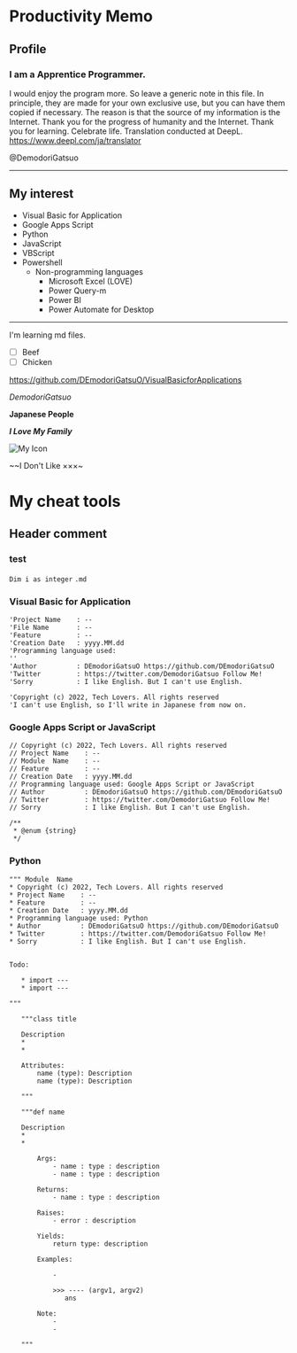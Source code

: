 # Productivity Memo
## Profile
### I am a Apprentice Programmer.
I would enjoy the program more.
So leave a generic note in this file.
In principle, they are made for your own exclusive use, but you can have them copied if necessary.
The reason is that the source of my information is the Internet.
Thank you for the progress of humanity and the Internet.
Thank you for learning. Celebrate life.
Translation conducted at DeepL. https://www.deepl.com/ja/translator

@DemodoriGatsuo
***
## My interest
* Visual Basic for Application
* Google Apps Script
* Python
* JavaScript
* VBScript
* Powershell
    * Non-programming languages
        * Microsoft Excel (LOVE)
        * Power Query-m
        * Power BI
        * Power Automate for Desktop
***
I'm learning md files.
- [ ] Beef
- [ ] Chicken

<https://github.com/DEmodoriGatsuO/VisualBasicforApplications>

*DemodoriGatsuo*

**Japanese People**

***I Love My Family***

![My Icon](https://twitter.com/DemodoriGatsuo/photo)

~~I Don't Like ×××~

# My cheat tools
## Header comment
### test
`Dim i as integer`
`.md`

### Visual Basic for Application

```html:VBA_Comment
'Project Name    : --
'File Name       : --
'Feature         : --
'Creation Date   : yyyy.MM.dd
'Programming language used:
'' 
'Author          : DEmodoriGatsuO https://github.com/DEmodoriGatsuO
'Twitter         : https://twitter.com/DemodoriGatsuo Follow Me!
'Sorry           : I like English. But I can't use English.

'Copyright (c) 2022, Tech Lovers. All rights reserved
'I can't use English, so I'll write in Japanese from now on.

```

### Google Apps Script or JavaScript

```html:GASorJS_Comment
// Copyright (c) 2022, Tech Lovers. All rights reserved
// Project Name    : --
// Module  Name    : --
// Feature         : --
// Creation Date   : yyyy.MM.dd
// Programming language used: Google Apps Script or JavaScript 
// Author          : DEmodoriGatsuO https://github.com/DEmodoriGatsuO
// Twitter         : https://twitter.com/DemodoriGatsuo Follow Me!
// Sorry           : I like English. But I can't use English.

/**
 * @enum {string}
 */
 ```

 ### Python
 
 ```html:Python_Comment_Module
 """ Module  Name
* Copyright (c) 2022, Tech Lovers. All rights reserved
* Project Name    : --
* Feature         : --
* Creation Date   : yyyy.MM.dd
* Programming language used: Python
* Author          : DEmodoriGatsuO https://github.com/DEmodoriGatsuO
* Twitter         : https://twitter.com/DemodoriGatsuo Follow Me!
* Sorry           : I like English. But I can't use English.


Todo:
    
    * import ---
    * import ---

"""
```

 ```html:Python_Comment_class
    """class title

    Description
    *
    *

    Attributes:
        name (type): Description
        name (type): Description

    """
```

 ```html:Python_Comment_def
    """def name

    Description
    *
    *

        Args:
            - name : type : description
            - name : type : description

        Returns:
            - name : type : description

        Raises:
            - error : description

        Yields:
            return type: description

        Examples:

            -

            >>> ---- (argv1, argv2)
               ans

        Note:
            -
            -

    """
```
